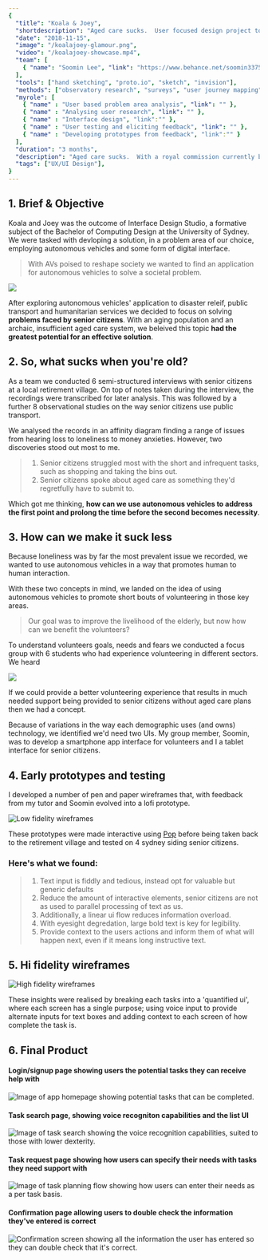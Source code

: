 ```yaml
---
{
  "title": "Koala & Joey",
  "shortdescription": "Aged care sucks.  User focused design project to optimise the aged care industry and promote active aging.",
  "date": "2018-11-15",
  "image": "/koalajoey-glamour.png",
  "video": "/koalajoey-showcase.mp4",
  "team": [
    { "name": "Soomin Lee", "link": "https://www.behance.net/soomin3375cb4" }
  ],
  "tools": ["hand sketching", "proto.io", "sketch", "invision"],
  "methods": ["observatory research", "surveys", "user journey mapping", "user interviews", "focus groups"],
  "myrole": [
    { "name" : "User based problem area analysis", "link": "" },
    { "name" : "Analysing user research", "link": "" },
    { "name" : "Interface design", "link":"" },
    { "name" : "User testing and eliciting feedback", "link": "" },
    { "name" : "Developing prototypes from feedback", "link":"" }
  ],
  "duration": "3 months",
  "description": "Aged care sucks.  With a royal commission currently being conducted into the level of care on   top of exorbitant costs for the government and the individual, the industry was due for a reboot. Koala & Joey are two apps design to eliviate some of these issues, by enabling volunteers to easily get involved senior citizens in need.",
  "tags": ["UX/UI Design"],
}
---
```

## 1. Brief & Objective

Koala and Joey was the outcome of Interface Design Studio, a formative subject of the Bachelor of Computing Design at the University of Sydney.  We were tasked with devloping a solution, in a problem area of our choice, employing autonomous vehicles and some form of digital interface.  

> With AVs poised to reshape society we wanted to find an application for autonomous vehicles to solve a societal problem.  

![](./images/koalajoey-exploreideas.png)

After exploring autonomous vehicles' application to disaster releif, public transport and humanitarian services we decided to focus on solving **problems faced by senior citizens**.  With an aging population and an archaic, insufficient aged care system, we beleived this topic **had the greatest potential for an effective solution**. 

## 2. So, what sucks when you're old?

As a team we conducted 6 semi-structured interviews with senior citizens at a local retirement village.  On top of notes taken during the interview, the recordings were transcribed for later analysis.  This was followed by a further 8 observational studies on the way senior citizens use public transport.

We analysed the records in an affinity diagram finding a range of issues from hearing loss to loneliness to money anxieties. 
However, two discoveries stood out most to me.

> 1. Senior citizens struggled most with the short and infrequent tasks, such as shopping and taking the bins out.
> 2. Senior citizens spoke about aged care as something they'd regretfully have to submit to.

Which got me thinking, **how can we use autonomous vehicles to address the first point and prolong the time before the second becomes necessity**.

## 3. How can we make it suck less

Because loneliness was by far the most prevalent issue we recorded, we wanted to use autonomous vehicles in a way that promotes human to human interaction.

With these two concepts in mind, we landed on the idea of using autonomous vehicles to promote short bouts of volunteering in those key areas.  
> Our goal was to improve the livelihood of the elderly, but now how can we benefit the volunteers?

To understand volunteers goals, needs and fears we conducted a focus group with 6 students who had experience volunteering in different sectors.
We heard 

![](./images/koalajoey-volunteer-findings.gif)

If we could provide a better volunteering experience that results in much needed support being provided to senior citizens without aged care plans then we had a concept. 

Because of variations in the way each demographic uses (and owns) technology, we identified we'd need two UIs.  My group member, Soomin, was to develop a smartphone app interface for volunteers and I a tablet interface for senior citizens.

## 4. Early prototypes and testing

I developed a number of pen and paper wireframes that, with feedback from my tutor and Soomin evolved into a lofi prototype. 

![Low fidelity wireframes](./images/koalajoey-lofi_2.png)

These prototypes were made interactive using [Pop](https://marvelapp.com/pop/) before being taken back to the retirement village and tested on 4 sydney siding senior citizens.

### Here's what we found:

> 1. Text input is fiddly and tedious, instead opt for valuable but generic defaults
> 2. Reduce the amount of interactive elements, senior citizens are not as used to parallel processing of text as us. 
> 3. Additionally, a linear ui flow reduces information overload.
> 4. With eyesight degredation, large bold text is key for legibility.
> 5. Provide context to the users actions and inform them of what will happen next, even if it means long instructive text.


## 5. Hi fidelity wireframes

![High fidelity wireframes](./images/koalajoey-hifi_1.png)

These insights were realised by breaking each tasks into a 'quantified ui', where each screen has a single purpose; using voice input to provide alternate inputs for text boxes and adding context to each screen of how complete the task is.


## 6. Final Product 
#### Login/signup page showing users the potential tasks they can receive help with
![Image of app homepage showing potential tasks that can be completed.](./images/koalajoey-glamour_1.png)
#### Task search page, showing voice recogniton capabilities and the list UI
![Image of task search showing the voice recognition capabilities, suited to those with lower dexterity. ](./images/koalajoey-glamour_2.png)
#### Task request page showing how users can specify their needs with tasks they need support with
![Image of task planning flow showing how users can enter their needs as a per task basis.](./images/koalajoey-glamour_3.png)
#### Confirmation page allowing users to double check the information they've entered is correct
![Confirmation screen showing all the information the user has entered so they can double check that it's correct.](./images/koalajoey-glamour_4.png)


